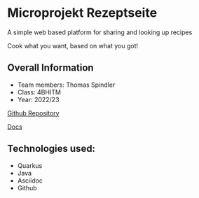 # Microprojekt Rezeptseite

A simple web based platform for sharing and looking up recipes

Cook what you want, based on what you got!

## Overall Information

* Team members: Thomas Spindler
* Class: 4BHITM
* Year: 2022/23

[Github Repository](https://github.com/2223-4bhitm-sew/01-microproject-MctomSpdo)

[Docs](https://2223-4bhitm-sew.github.io/01-microproject-MctomSpdo/)

## Technologies used:

* Quarkus
* Java
* Asciidoc
* Github